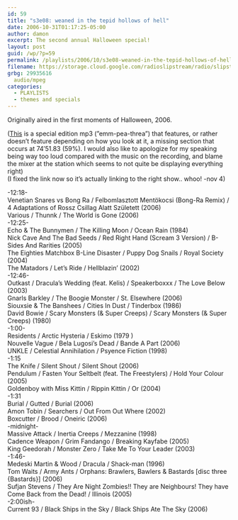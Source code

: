 ```yaml
---
id: 59
title: "s3e08: weaned in the tepid hollows of hell"
date: 2006-10-31T01:17:25-05:00
author: damon
excerpt: The second annual Halloween special!
layout: post
guid: /wp/?p=59
permalink: /playlists/2006/10/s3e08-weaned-in-the-tepid-hollows-of-hell/
filename: https://storage.cloud.google.com/radioslipstream/radio/slipstream-s3e08.mp3
grbg: 29935616
  audio/mpeg
categories:
  - PLAYLISTS
  - themes and specials
---
```


Originally aired in the first moments of Halloween, 2006.

([This](https://storage.cloud.google.com/radioslipstream/radio/slipstream-s3e08.mp3) is a special edition mp3 (”emm-pea-threa”) that features, or rather doesn’t feature depending on how you look at it, a missing section that occurs at 74′51.83 (59%). I would also like to apologize for my speaking being way too loud compared with the music on the recording, and blame the mixer at the station which seems to not quite be displaying everything right)  
(I fixed the link now so it’s actually linking to the right show.. whoo! -nov 4)

-12:18-  
Venetian Snares vs Bong Ra / Felbomlasztott Mentökocsi (Bong-Ra Remix) / 4 Adaptations of Rossz Csillag Alatt Született (2006)  
Various / Thunnk / The World is Gone (2006)  
-12:25-  
Echo & The Bunnymen / The Killing Moon / Ocean Rain (1984)  
Nick Cave And The Bad Seeds / Red Right Hand (Scream 3 Version) / B-Sides And Rarities (2005)  
The Eighties Matchbox B-Line Disaster / Puppy Dog Snails / Royal Society (2004)  
The Matadors / Let’s Ride / Hellblazin’ (2002)  
-12:46-  
Outkast / Dracula’s Wedding (feat. Kelis) / Speakerboxxx / The Love Below (2003)  
Gnarls Barkley / The Boogie Monster / St. Elsewhere (2006)  
Siouxsie & The Banshees / Cities In Dust / Tinderbox (1986)  
David Bowie / Scary Monsters (& Super Creeps) / Scary Monsters (& Super Creeps) (1980)  
-1:00-  
Residents / Arctic Hysteria / Eskimo (1979 )  
Nouvelle Vague / Bela Lugosi’s Dead / Bande A Part (2006)  
UNKLE / Celestial Annihilation / Psyence Fiction (1998)  
-1:15  
The Knife / Silent Shout / Silent Shout (2006)  
Pendulum / Fasten Your Seltbelt (feat. The Freestylers) / Hold Your Colour (2005)  
Goldenboy with Miss Kittin / Rippin Kittin / Or (2004)  
-1:31  
Burial / Gutted / Burial (2006)  
Amon Tobin / Searchers / Out From Out Where (2002)  
Boxcutter / Brood / Oneiric (2006)  
-midnight-  
Massive Attack / Inertia Creeps / Mezzanine (1998)  
Cadence Weapon / Grim Fandango / Breaking Kayfabe (2005)  
King Geedorah / Monster Zero / Take Me To Your Leader (2003)  
-1:46-  
Medeski Martin & Wood / Dracula / Shack-man (1996)  
Tom Waits / Army Ants / Orphans: Brawlers, Bawlers & Bastards \[disc three {Bastards}\] (2006)  
Sufjan Stevens / They Are Night Zombies!! They are Neighbours! They have Come Back from the Dead! / Illinois (2005)  
-2:00ish-  
Current 93 / Black Ships in the Sky / Black Ships Ate The Sky (2006)
